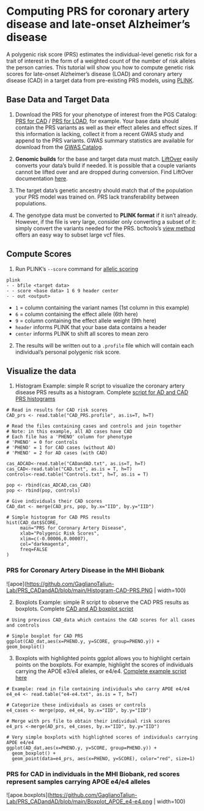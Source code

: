# Computing PRS for coronary artery disease and late-onset Alzheimer’s disease 
A polygenic risk score (PRS) estimates the individual-level genetic risk for a trait of interest in the form of a weighted count of the number of risk alleles the person carries. This tutorial will show you how to compute genetic risk scores for late-onset Alzheimer’s disease (LOAD) and coronary artery disease (CAD) in a target data from pre-existing PRS models, using [PLINK](https://www.cog-genomics.org/plink/2.0/). 

## Base Data and Target Data
1.	Download the PRS for your phenotype of interest from the PGS Catalog: 
[PRS for CAD](https://www.pgscatalog.org/score/PGS000018/) / [PRS for LOAD](https://www.pgscatalog.org/score/PGS000334/), for example.
Your base data should contain the PRS variants as well as their effect alleles and effect sizes. If this information is lacking, collect it from a recent GWAS study and append to the PRS variants. GWAS summary statistics are available for download from the [GWAS Catalog](https://www.ebi.ac.uk/gwas/home).
 
2.	**Genomic builds** for the base and target data must match. [LiftOver](https://genome.ucsc.edu/cgi-bin/hgLiftOver/) easily converts your data’s build if needed. It is possible that a couple variants cannot be lifted over and are dropped during conversion. Find LiftOver documentation [here](https://genome.sph.umich.edu/wiki/LiftOver/). 

3. The target data’s genetic ancestry should match that of the population your PRS model was trained on. PRS lack transferability between populations.

4.	The genotype data must be converted to **PLINK format** if it isn’t already. However, if the file is very large, consider only converting a subset of it: simply convert the variants needed for the PRS. bcftools’s [view method](http://samtools.github.io/bcftools/bcftools.html#view) offers an easy way to subset large vcf files. 

## Compute Scores
1.	Run PLINK’s `--score` command for [allelic scoring](https://www.cog-genomics.org/plink/1.9/score)
```
plink 
- - bfile <target data>        
- - score <base data> 1 6 9 header center         
- - out <output>
```
- `1` = column containing the variant names (1st column in this example)
- `6` = column containing the effect allele (6th here)
- `9` = column containing the effect allele weight (9th here)
- `header` informs PLINK that your base data contains a header
- `center` informs PLINK to shift all scores to mean zero

2.	The results will be written out to a `.profile` file which will contain each individual’s personal polygenic risk score. 

## Visualize the data
1.	Histogram
Example: simple R script to visualize the coronary artery disease PRS results as a histogram. Complete [script for AD and CAD PRS histograms](https://github.com/GaglianoTaliun-Lab/PRS_CADandAD/blob/main/PRS-Histogram.R)
```
# Read in results for CAD risk scores
CAD_prs <- read.table("CAD_PRS.profile", as.is=T, h=T)

# Read the files containing cases and controls and join together
# Note: in this example, all AD cases have CAD
# Each file has a 'PHENO' column for phenotype
# 'PHENO' = 0 for controls
# 'PHENO' = 1 for CAD cases (without AD)
# 'PHENO' = 2 for AD cases (with CAD)

cas_ADCAD<-read.table("CADandAD.txt", as.is=T, h=T)
cas_CAD<-read.table("CAD.txt", as.is = T, h=T)
controls<-read.table("Controls.txt", h=T, as.is = T)

pop <- rbind(cas_ADCAD,cas_CAD)
pop <- rbind(pop, controls)

# Give individuals their CAD scores
CAD_dat <- merge(CAD_prs, pop, by.x="IID", by.y="IID")

# Simple histogram for CAD PRS results
hist(CAD_dat$SCORE,
     main="PRS for Coronary Artery Disease",
     xlab="Polygenic Risk Scores",
     xlim=c(-0.00006,0.00007),
     col="darkmagenta",
     freq=FALSE
)
```
### PRS for Coronary Artery Disease in the MHI Biobank
![apoe](https://github.com/GaglianoTaliun-Lab/PRS_CADandAD/blob/main/Histogram-CAD-PRS.PNG | width=100)


2.	Boxplots
Example: simple R script to observe the CAD PRS results as boxplots. Complete [CAD and AD boxplot script](https://github.com/GaglianoTaliun-Lab/PRS_CADandAD/blob/main/PRS-Boxplots.R)
```
# Using previous CAD_data which contains the CAD scores for all cases and controls

# Simple boxplot for CAD PRS
ggplot(CAD_dat,aes(x=PHENO.y, y=SCORE, group=PHENO.y)) + geom_boxplot()
```


3.	Boxplots with highlighted points 
ggplot allows you to highlight certain points on the boxplots. For example, highlight the scores of individuals carrying the APOE e3/e4 alleles, or e4/e4. [Complete example script here](https://github.com/GaglianoTaliun-Lab/PRS_CADandAD/blob/main/PRS_Boxplots_APOE.R)
```
# Example: read in file containing individuals who carry APOE e4/e4
e4_e4 <- read.table("e4-e4.txt", as.is = T, h=T)

# Categorize these individuals as cases or controls
e4_cases <- merge(pop, e4_e4, by.x="IID", by.y="IID")

# Merge with prs file to obtain their individual risk scores
e4_prs <-merge(AD_prs, e4_cases, by.x="IID", by.y="IID")

# Very simple boxplots with highlighted scores of individuals carrying APOE e4/e4
ggplot(AD_dat,aes(x=PHENO.y, y=SCORE, group=PHENO.y)) +
  geom_boxplot() +
  geom_point(data=e4_prs, aes(x=PHENO, y=SCORE), color="red", size=1)
```
### PRS for CAD in individuals in the MHI Biobank, red scores represent samples carrying APOE e4/e4 alleles
![apoe.boxplots](https://github.com/GaglianoTaliun-Lab/PRS_CADandAD/blob/main/Boxplot_APOE_e4-e4.png | width=100)

